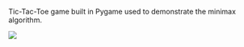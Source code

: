 Tic-Tac-Toe game built in Pygame used to demonstrate the minimax algorithm.  

![](https://media1.giphy.com/media/vx5tJfs9zmM2U41Tht/giphy.gif?cid=790b7611f8267f558d3960de91ef45e134ddfe9513bf1ef2&rid=giphy.gif)
